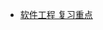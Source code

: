 - [软件工程 复习重点](https://www.yuque.com/xiaming-tnixs/tqch3c/gd22gbpq2vyn4ivw?singleDoc#%20%E3%80%8A%E5%A4%8D%E4%B9%A0%E9%87%8D%E7%82%B9%E3%80%8B)